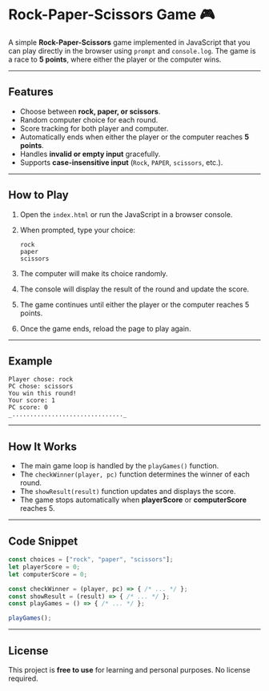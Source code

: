 # Rock-Paper-Scissors Game 🎮

A simple **Rock-Paper-Scissors** game implemented in JavaScript that you can play directly in the browser using `prompt` and `console.log`. The game is a race to **5 points**, where either the player or the computer wins.

---

## Features

* Choose between **rock, paper, or scissors**.
* Random computer choice for each round.
* Score tracking for both player and computer.
* Automatically ends when either the player or the computer reaches **5 points**.
* Handles **invalid or empty input** gracefully.
* Supports **case-insensitive input** (`Rock`, `PAPER`, `scissors`, etc.).

---

## How to Play

1. Open the `index.html` or run the JavaScript in a browser console.
2. When prompted, type your choice:

   ```
   rock
   paper
   scissors
   ```
3. The computer will make its choice randomly.
4. The console will display the result of the round and update the score.
5. The game continues until either the player or the computer reaches 5 points.
6. Once the game ends, reload the page to play again.

---

## Example

```
Player chose: rock
PC chose: scissors
You win this round!
Your score: 1
PC score: 0
_..............................._
```

---

## How It Works

* The main game loop is handled by the `playGames()` function.
* The `checkWinner(player, pc)` function determines the winner of each round.
* The `showResult(result)` function updates and displays the score.
* The game stops automatically when **playerScore** or **computerScore** reaches 5.

---

## Code Snippet

```javascript
const choices = ["rock", "paper", "scissors"];
let playerScore = 0;
let computerScore = 0;

const checkWinner = (player, pc) => { /* ... */ };
const showResult = (result) => { /* ... */ };
const playGames = () => { /* ... */ };

playGames();
```

---

## License

This project is **free to use** for learning and personal purposes. No license required.
